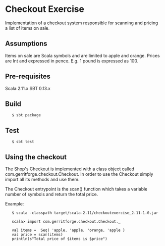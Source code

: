 # Checkout Exercise

Implementation of a checkout system responsible for scanning and pricing a list of items on sale.

## Assumptions

Items on sale are Scala symbols and are limited to apple and orange.
Prices are Int and expressed in pence. E.g. 1 pound is expressed as 100.

## Pre-requisites

Scala 2.11.x
SBT 0.13.x

## Build

```
   $ sbt package
```

## Test

```
   $ sbt test
```

## Using the checkout

The Shop's Checkout is implemented with a class object called com.gerritforge.checkout.Checkout.
In order to use the Checkout simply import all its methods and use them.

The Checkout entrypoint is the scan() function which takes a variable number of symbols and return the
total price.

Example:

```
   $ scala -classpath target/scala-2.11/checkoutexercise_2.11-1.0.jar

   scala> import com.gerritforge.checkout.Checkout._

   val items =  Seq( 'apple, 'apple, 'orange, 'apple )
   val price = scan(items)
   println(s"Total price of $items is $price")
```